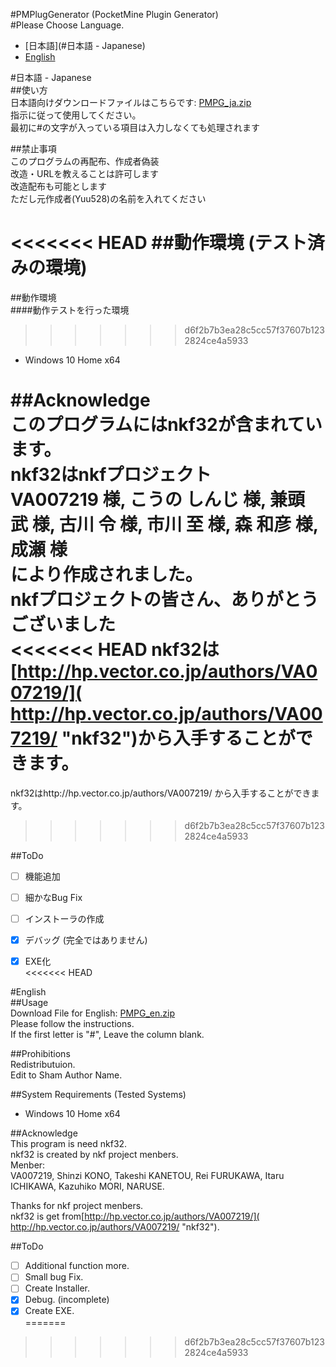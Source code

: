 #PMPlugGenerator (PocketMine Plugin Generator)  
#Please Choose Language.  
* [日本語](#日本語 - Japanese)  
* [English](#English)
  
#日本語 - Japanese  
##使い方  
日本語向けダウンロードファイルはこちらです: [PMPG_ja.zip](https://github.com/yuu528/PM-PluginGenerator/blob/master/PMPG_ja.zip?raw=true)  
指示に従って使用してください。  
最初に#の文字が入っている項目は入力しなくても処理されます  
  
##禁止事項  
このプログラムの再配布、作成者偽装  
改造・URLを教えることは許可します  
改造配布も可能とします  
ただし元作成者(Yuu528)の名前を入れてください  
  
<<<<<<< HEAD
##動作環境 (テスト済みの環境)  
=======
##動作環境  
####動作テストを行った環境  
>>>>>>> d6f2b7b3ea28c5cc57f37607b1232824ce4a5933
* Windows 10 Home x64  
  
##Acknowledge  
このプログラムにはnkf32が含まれています。  
nkf32はnkfプロジェクト  
VA007219 様, こうの しんじ 様, 兼頭 武 様, 古川 令 様, 市川 至 様, 森 和彦 様, 成瀬 様  
により作成されました。  
nkfプロジェクトの皆さん、ありがとうございました  
<<<<<<< HEAD
nkf32は[http://hp.vector.co.jp/authors/VA007219/]( http://hp.vector.co.jp/authors/VA007219/ "nkf32")から入手することができます。  
=======
nkf32はhttp://hp.vector.co.jp/authors/VA007219/ から入手することができます。  
>>>>>>> d6f2b7b3ea28c5cc57f37607b1232824ce4a5933
  
##ToDo  
 - [ ] 機能追加  
 - [ ] 細かなBug Fix  
 - [ ] インストーラの作成  
 - [x] デバッグ (完全ではありません)  
 - [x] EXE化  
<<<<<<< HEAD
  

#English  
##Usage  
Download File for English: [PMPG_en.zip](https://github.com/yuu528/PM-PluginGenerator/blob/master/PMPG_en.zip?raw=true)  
Please follow the instructions.  
If the first letter is "#", Leave the column blank.  
  
##Prohibitions  
Redistributuion.  
Edit to Sham Author Name.  
  
##System Requirements (Tested Systems)  
* Windows 10 Home x64  
  
##Acknowledge  
This program is need nkf32.  
nkf32 is created by nkf project menbers.  
Menber:  
VA007219, Shinzi KONO, Takeshi KANETOU, Rei FURUKAWA, Itaru ICHIKAWA, Kazuhiko MORI, NARUSE.  
  
Thanks for nkf project menbers.  
nkf32 is get from[http://hp.vector.co.jp/authors/VA007219/]( http://hp.vector.co.jp/authors/VA007219/ "nkf32").  
  
##ToDo  
 - [ ] Additional function more.  
 - [ ] Small bug Fix.  
 - [ ] Create Installer.  
 - [x] Debug. (incomplete)  
 - [x] Create EXE.  
=======
>>>>>>> d6f2b7b3ea28c5cc57f37607b1232824ce4a5933
